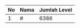 | No | Nama            | Jumlah Level |
|----|-----------------|--------------|
| 1  | #    |    6386        |
